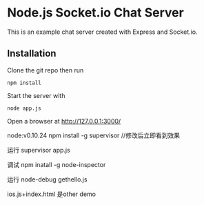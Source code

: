 # Node.js Socket.io Chat Server

This is an example chat server created with Express and Socket.io.

## Installation

Clone the git repo then run

    npm install 

Start the server with

    node app.js

Open a browser at http://127.0.0.1:3000/



node:v0.10.24
npm install  -g  supervisor  //修改后立即看到效果

运行
supervisor app.js

调试
npm inatall -g node-inspector

运行
node-debug gethello.js


ios.js+index.html 是other demo